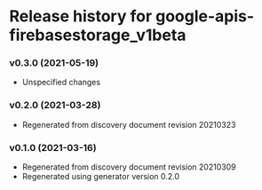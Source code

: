 # Release history for google-apis-firebasestorage_v1beta

### v0.3.0 (2021-05-19)

* Unspecified changes

### v0.2.0 (2021-03-28)

* Regenerated from discovery document revision 20210323

### v0.1.0 (2021-03-16)

* Regenerated from discovery document revision 20210309
* Regenerated using generator version 0.2.0

